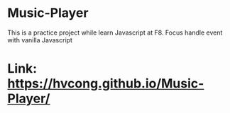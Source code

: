 # Music-Player
This is a practice project while learn Javascript at F8. Focus handle event with vanilla Javascript
# Link: https://hvcong.github.io/Music-Player/
